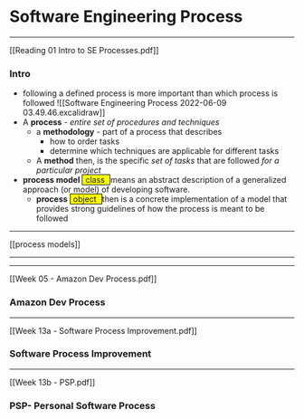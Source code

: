 # Software Engineering Process
___
[[Reading 01 Intro to SE Processes.pdf]]

### Intro
- following a defined process is more important than which process is followed
![[Software Engineering Process 2022-06-09 03.49.46.excalidraw]]
- A **process** - *entire set of procedures and techniques*
	- a **methodology** - part of a process that describes 
		- how to order tasks
		- determine which techniques are applicable for different tasks
	- A **method** then, is the specific *set of tasks* that are followed *for a particular project*
- **process model** <span style="background-color: yellow; padding-left: 5px; padding-right: 5px; border: 1px solid black;">
class 
</span> means an abstract description of a generalized approach (or model) of developing software.
	- **process** <span style="background-color: yellow; padding-left: 5px; padding-right: 5px; border: 1px solid black;">
object 
</span> then is a concrete implementation of a model that provides strong guidelines of how the process is meant to be followed
___
[[process models]]
___

___
[[Week 05 - Amazon Dev Process.pdf]]

### Amazon Dev Process
___
[[Week 13a - Software Process Improvement.pdf]]

### Software Process Improvement
___
[[Week 13b - PSP.pdf]]

### PSP- Personal Software Process


